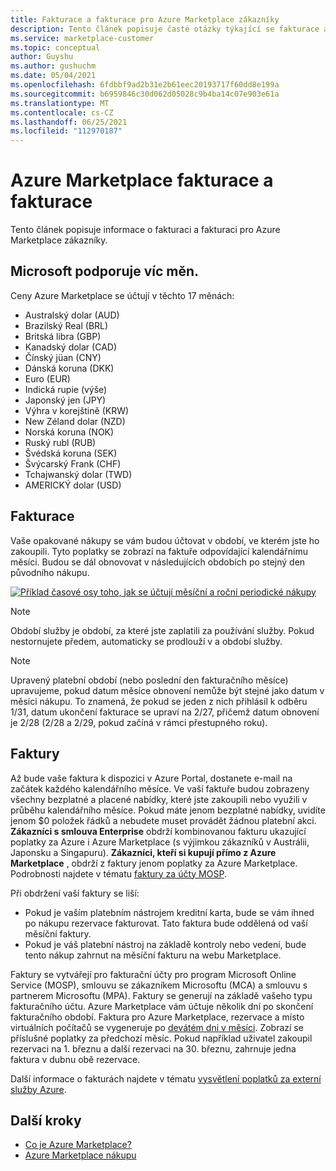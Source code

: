 ```yaml
---
title: Fakturace a fakturace pro Azure Marketplace zákazníky
description: Tento článek popisuje časté otázky týkající se fakturace a fakturace pro Azure Marketplace zákazníky.
ms.service: marketplace-customer
ms.topic: conceptual
author: Guyshu
ms.author: gushuchm
ms.date: 05/04/2021
ms.openlocfilehash: 6fdbbf9ad2b31e2b61eec20193717f60dd8e199a
ms.sourcegitcommit: b6959846c30d062d05028c9b4ba14c07e903e61a
ms.translationtype: MT
ms.contentlocale: cs-CZ
ms.lasthandoff: 06/25/2021
ms.locfileid: "112970187"
---
```

# <a name="azure-marketplace-billing-and-invoicing"></a>Azure Marketplace fakturace a fakturace

Tento článek popisuje informace o fakturaci a fakturaci pro Azure Marketplace zákazníky.

## <a name="microsoft-supports-multiple-currencies"></a>Microsoft podporuje víc měn.

Ceny Azure Marketplace se účtují v těchto 17 měnách:

- Australský dolar (AUD)
- Brazilský Real (BRL)
- Britská libra (GBP)
- Kanadský dolar (CAD)
- Čínský jüan (CNY)
- Dánská koruna (DKK)
- Euro (EUR)
- Indická rupie (výše)
- Japonský jen (JPY)
- Výhra v korejštině (KRW)
- New Zéland dolar (NZD)
- Norská koruna (NOK)
- Ruský rubl (RUB)
- Švédská koruna (SEK)
- Švýcarský Frank (CHF)
- Tchajwanský dolar (TWD)
- AMERICKÝ dolar (USD)

## <a name="billing"></a>Fakturace

Vaše opakované nákupy se vám budou účtovat v období, ve kterém jste ho zakoupili. Tyto poplatky se zobrazí na faktuře odpovídající kalendářnímu měsíci. Budou se dál obnovovat v následujících obdobích po stejný den původního nákupu.

[![Příklad časové osy toho, jak se účtují měsíční a roční periodické nákupy](media/billing/billing-charges-recurring.png)](media/billing/billing-charges-recurring.png#lightbox)

>[!NOTE]
> Období služby je období, za které jste zaplatili za používání služby. Pokud nestornujete předem, automaticky se prodlouží v a období služby.

> [!NOTE]
> Upravený platební období (nebo poslední den fakturačního měsíce) upravujeme, pokud datum měsíce obnovení nemůže být stejné jako datum v měsíci nákupu. To znamená, že pokud se jeden z nich přihlásil k odběru 1/31, datum ukončení fakturace se upraví na 2/27, přičemž datum obnovení je 2/28 (2/28 a 2/29, pokud začíná v rámci přestupného roku).

## <a name="invoices"></a>Faktury

Až bude vaše faktura k dispozici v Azure Portal, dostanete e-mail na začátek každého kalendářního měsíce. Ve vaší faktuře budou zobrazeny všechny bezplatné a placené nabídky, které jste zakoupili nebo využili v průběhu kalendářního měsíce. Pokud máte jenom bezplatné nabídky, uvidíte jenom $0 položek řádků a nebudete muset provádět žádnou platební akci. **Zákazníci s smlouva Enterprise** obdrží kombinovanou fakturu ukazující poplatky za Azure i Azure Marketplace (s výjimkou zákazníků v Austrálii, Japonsku a Singapuru). **Zákazníci, kteří si kupují přímo z Azure Marketplace** , obdrží z faktury jenom poplatky za Azure Marketplace. Podrobnosti najdete v tématu [faktury za účty MOSP](/azure/cost-management-billing/understand/download-azure-invoice#invoices-for-mosp-billing-accounts).

Při obdržení vaší faktury se liší:

- Pokud je vaším platebním nástrojem kreditní karta, bude se vám ihned po nákupu rezervace fakturovat. Tato faktura bude oddělená od vaší měsíční faktury.
- Pokud je váš platební nástroj na základě kontroly nebo vedení, bude tento nákup zahrnut na měsíční fakturu na webu Marketplace.

Faktury se vytvářejí pro fakturační účty pro program Microsoft Online Service (MOSP), smlouvu se zákazníkem Microsoftu (MCA) a smlouvu s partnerem Microsoftu (MPA). Faktury se generují na základě vašeho typu fakturačního účtu. Azure Marketplace vám účtuje několik dní po skončení fakturačního období. Faktura pro Azure Marketplace, rezervace a místo virtuálních počítačů se vygeneruje po [devátém dni v měsíci](/azure/cost-management-billing/understand/download-azure-invoice#invoices-for-mosp-billing-accounts). Zobrazí se příslušné poplatky za předchozí měsíc. Pokud například uživatel zakoupil rezervaci na 1. březnu a další rezervaci na 30. březnu, zahrnuje jedna faktura v dubnu obě rezervace.

Další informace o fakturách najdete v tématu [vysvětlení poplatků za externí služby Azure](/azure/cost-management-billing/understand/understand-azure-marketplace-charges).

## <a name="next-steps"></a>Další kroky

- [Co je Azure Marketplace?](azure-marketplace-overview.md)
- [Azure Marketplace nákupu](azure-purchasing-invoicing.md)
